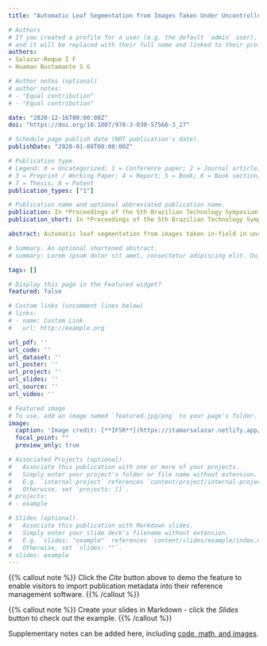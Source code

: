 ```yaml
---
title: "Automatic Leaf Segmentation from Images Taken Under Uncontrolled Conditions Using Convolutional Neural Networks"

# Authors
# If you created a profile for a user (e.g. the default `admin` user), write the username (folder name) here 
# and it will be replaced with their full name and linked to their profile.
authors:
- Salazar-Reque I F
- Huaman Bustamante S G

# Author notes (optional)
# author_notes:
# - "Equal contribution"
# - "Equal contribution"

date: "2020-12-16T00:00:00Z"
doi: "https://doi.org/10.1007/978-3-030-57566-3_27"

# Schedule page publish date (NOT publication's date).
publishDate: "2020-01-08T00:00:00Z"

# Publication type.
# Legend: 0 = Uncategorized; 1 = Conference paper; 2 = Journal article;
# 3 = Preprint / Working Paper; 4 = Report; 5 = Book; 6 = Book section;
# 7 = Thesis; 8 = Patent
publication_types: ["1"]

# Publication name and optional abbreviated publication name.
publication: In *Proceedings of the 5th Brazilian Technology Symposium*
publication_short: In *Proceedings of the 5th Brazilian Technology Symposium*

abstract: Automatic leaf segmentation from images taken in-field in uncontrolled conditions is a very important problem that has not been properly reviewed and that is crucial due to its possible use as a previous step in classification algorithms that can be used in agriculture applications. In this work, a CNN architecture (LinkNet) was trained to solve the isolated leaf segmentation problem under natural conditions. To do so, an open dataset has been modified and augmented, using rotations, shearing, and artificial illumination changes, in order to have a proper amount of imagery for training and validation. We have tested the CNN in two different datasets. The first belongs to the original open dataset that shares some visual characteristics with training and validation dataset. The second one contained its own imagery from a different set (images from different plants and with different illumination conditions) in order to evaluate the CNN model generalization. We obtained a mean Intersection Over Union (IoU) value of 0.90 for the first test and a 0.92 for the second one. An analysis of these results has been made and some problems regarding classification applications were commented.

# Summary. An optional shortened abstract.
# summary: Lorem ipsum dolor sit amet, consectetur adipiscing elit. Duis posuere tellus ac convallis placerat. Proin tincidunt magna sed ex sollicitudin condimentum.

tags: []

# Display this page in the Featured widget?
featured: false

# Custom links (uncomment lines below)
# links:
# - name: Custom Link
#   url: http://example.org

url_pdf: ''
url_code: ''
url_dataset: ''
url_poster: ''
url_project: ''
url_slides: ''
url_source: ''
url_video: ''

# Featured image
# To use, add an image named `featured.jpg/png` to your page's folder. 
image:
  caption: 'Image credit: [**IFSR**](https://itamarsalazar.netlify.app/)'
  focal_point: ""
  preview_only: true

# Associated Projects (optional).
#   Associate this publication with one or more of your projects.
#   Simply enter your project's folder or file name without extension.
#   E.g. `internal-project` references `content/project/internal-project/index.md`.
#   Otherwise, set `projects: []`.
# projects:
# - example

# Slides (optional).
#   Associate this publication with Markdown slides.
#   Simply enter your slide deck's filename without extension.
#   E.g. `slides: "example"` references `content/slides/example/index.md`.
#   Otherwise, set `slides: ""`.
# slides: example
---
```


{{% callout note %}}
Click the *Cite* button above to demo the feature to enable visitors to import publication metadata into their reference management software.
{{% /callout %}}

{{% callout note %}}
Create your slides in Markdown - click the *Slides* button to check out the example.
{{% /callout %}}

Supplementary notes can be added here, including [code, math, and images](https://wowchemy.com/docs/writing-markdown-latex/).
